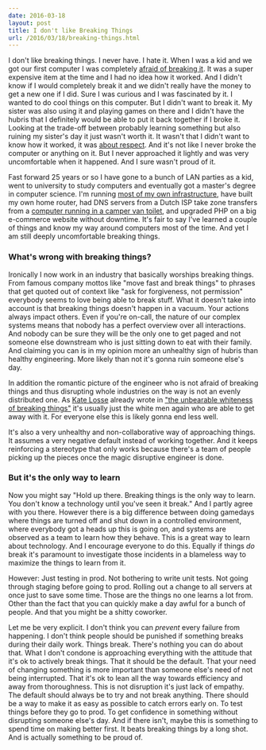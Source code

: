 ```yaml
---
date: 2016-03-18
layout: post
title: I don't like Breaking Things
url: /2016/03/18/breaking-things.html
---
```


I don't like breaking things. I never have. I hate it. When I was a kid and we
got our first computer I was completely [afraid of breaking
it][breaking_afraid]. It was a super expensive item at the time and I had no
idea how it worked. And I didn't know if I would completely break it and we
didn't really have the money to get a new one if I did. Sure I was curious and
I was fascinated by it. I wanted to do cool things on this computer. But I
didn't want to break it. My sister was also using it and playing games on
there and I didn't have the hubris that I definitely would be able to put it
back together if I broke it. Looking at the trade-off between probably
learning something but also ruining my sister's day it just wasn't worth it.
It wasn't that I didn't want to know how it worked, it was [about
respect][computer_respect]. And it's not like I never broke the computer or
anything on it. But I never approached it lightly and was very uncomfortable
when it happened. And I sure wasn't proud of it.

Fast forward 25 years or so I have gone to a bunch of LAN parties as a kid,
went to university to study computers and eventually got a master's degree in
computer science. I'm running [most of my own infrastructure][uncloud], have
built my own home router, had DNS servers from a Dutch ISP take zone transfers
from a [computer running in a camper van toilet][van_toilet], and upgraded PHP
on a big e-commerce website without downtime. It's fair to say I've learned a
couple of things and know my way around computers most of the time. And yet I
am still deeply uncomfortable breaking things.

### What's wrong with breaking things?
Ironically I now work in an industry that basically worships breaking things.
From famous company mottos like "move fast and break things" to phrases that
get quoted out of context like "ask for forgiveness, not permission" everybody
seems to love being able to break stuff. What it doesn't take into account is
that breaking things doesn't happen in a vacuum. Your actions always impact
others. Even if you're on-call, the nature of our complex systems means that
nobody has a perfect overview over all interactions. And nobody can be sure
they will be the only one to get paged and not someone else downstream who is
just sitting down to eat with their family. And claiming you can is in my
opinion more an unhealthy sign of hubris than healthy engineering. More likely
than not it's gonna ruin someone else's day.

In addition the romantic picture of the engineer who is not afraid of breaking
things and thus disrupting whole industries on the way is not an evenly
distributed one. As [Kate Losse][kate_losse] already wrote in ["the unbearable
whiteness of breaking things"][whiteness] it's usually just the white men
again who are able to get away with it. For everyone else this is likely gonna
end less well.

It's also a very unhealthy and non-collaborative way of approaching things. It
assumes a very negative default instead of working together. And it keeps
reinforcing a stereotype that only works because there's a team of people
picking up the pieces once the magic disruptive engineer is done.

### But it's the only way to learn
Now you might say "Hold up there. Breaking things is the only way to learn.
You don't know a technology until you've seen it break." And I partly agree
with you there. However there is a big difference between doing gamedays where
things are turned off and shut down in a controlled environment, where
everybody got a heads up this is going on, and systems are observed as a team
to learn how they behave. This is a great way to learn about technology. And I
encourage everyone to do this. Equally if things *do* break it's paramount to
investigate those incidents in a blameless way to maximize the things to learn
from it.

However: Just testing in prod. Not bothering to write unit tests. Not going
through staging before going to prod. Rolling out a change to all servers at
once just to save some time. Those are the things no one learns a lot from.
Other than the fact that you can quickly make a day awful for a bunch of
people. And that you might be a shitty coworker.

Let me be very explicit. I don't think you can *prevent* every failure from
happening. I don't think people should be punished if something breaks during
their daily work. Things break. There's nothing you can do about that. What I
don't condone is approaching everything with the attitude that it's ok to
actively break things. That it should be the default. That your need of
changing something is more important than someone else's need of not being
interrupted. That it's ok to lean all the way towards efficiency and away from
thoroughness. This is not disruption it's just lack of empathy. The default
should always be to try and not break anything. There should be a way to make
it as easy as possible to catch errors early on. To test things before they go
to prod. To get confidence in something without disrupting someone else's day.
And if there isn't, maybe this is something  to spend time on making better
first. It beats breaking things by a long shot. And is actually something to
be proud of.




[breaking_afraid]: https://twitter.com/mrtazz/statuses/611190610964430848
[c64_hacking]: https://twitter.com/mrtazz/statuses/611190546372132864
[computer_respect]: https://twitter.com/mrtazz/statuses/611190760734650368
[uncloud]: https://unwiredcouch.com/2013/10/30/uncloud-your-life.html
[van_toilet]: https://www.flickr.com/photos/mrtazz/214028839/in/album-72157594235164764/
[whiteness]: https://medium.com/@katelosse/the-unbearable-whiteness-of-breaking-things-521cb394fda2#.pujsyenre
[kate_losse]: https://twitter.com/katelosse
